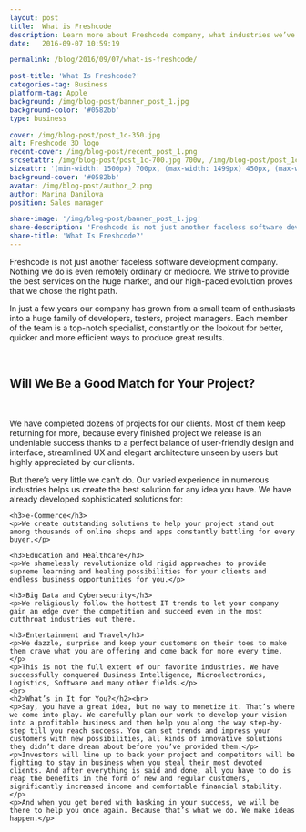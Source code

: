 ```yaml
---
layout: post
title:  What is Freshcode
description: Learn more about Freshcode company, what industries we’ve developed solution for, and why you should choose us for your project.
date:   2016-09-07 10:59:19

permalink: /blog/2016/09/07/what-is-freshcode/

post-title: 'What Is Freshcode?'
categories-tag: Business
platform-tag: Apple
background: /img/blog-post/banner_post_1.jpg
background-color: '#0582bb'
type: business

cover: /img/blog-post/post_1c-350.jpg
alt: Freshcode 3D logo
recent-cover: /img/blog-post/recent_post_1.png
srcsetattr: /img/blog-post/post_1c-700.jpg 700w, /img/blog-post/post_1c-450.jpg 450w, /img/blog-post/post_1c-350.jpg 350w
sizeattr: '(min-width: 1500px) 700px, (max-width: 1499px) 450px, (max-width: 1000px) 350px, 700px'
background-cover: '#0582bb'
avatar: /img/blog-post/author_2.png
author: Marina Danilova
position: Sales manager

share-image: '/img/blog-post/banner_post_1.jpg'
share-description: 'Freshcode is not just another faceless software development company. Nothing we do is even remotely ordinary or mediocre. We strive to provide the best services on the huge market, and our high-paced evolution proves that we chose the right path.'
share-title: 'What Is Freshcode?'
---
```


<div class="post-body p-t-6rem">
    <p>Freshcode is not just another faceless software development company. Nothing we do is even remotely ordinary or mediocre. We strive to provide the best services on the huge market, and our high-paced evolution proves that we chose the right path.</p>
    <p>In just a few years our company has grown from a small team of enthusiasts into a huge family of developers, testers, project managers. Each member of the team is a top-notch specialist, constantly on the lookout for better, quicker and more efficient ways to produce great results.</p>
    <br>
    <h2>Will We Be a Good Match for Your Project?</h2><br>
    <p>We have completed dozens of projects for our clients. Most of them keep returning for more, because every finished project we release is an undeniable success thanks to a perfect balance of user-friendly design and interface, streamlined UX and elegant architecture unseen by users but highly appreciated by our clients.</p>
    <p>But there’s very little we can’t do. Our varied experience in numerous industries helps us create the best solution for any idea you have. We have already developed sophisticated solutions for:</p>

    <h3>e-Commerce</h3>
    <p>We create outstanding solutions to help your project stand out among thousands of online shops and apps constantly battling for every buyer.</p>

    <h3>Education and Healthcare</h3>
    <p>We shamelessly revolutionize old rigid approaches to provide supreme learning and healing possibilities for your clients and endless business opportunities for you.</p>

    <h3>Big Data and Cybersecurity</h3>
    <p>We religiously follow the hottest IT trends to let your company gain an edge over the competition and succeed even in the most cutthroat industries out there.

    <h3>Entertainment and Travel</h3>
    <p>We dazzle, surprise and keep your customers on their toes to make them crave what you are offering and come back for more every time.</p>
    <p>This is not the full extent of our favorite industries. We have successfully conquered Business Intelligence, Microelectronics, Logistics, Software and many other fields.</p>
    <br>
    <h2>What’s in It for You?</h2><br>
    <p>Say, you have a great idea, but no way to monetize it. That’s where we come into play. We carefully plan our work to develop your vision into a profitable business and then help you along the way step-by-step till you reach success. You can set trends and impress your customers with new possibilities, all kinds of innovative solutions they didn’t dare dream about before you’ve provided them.</p>
    <p>Investors will line up to back your project and competitors will be fighting to stay in business when you steal their most devoted clients. And after everything is said and done, all you have to do is reap the benefits in the form of new and regular customers, significantly increased income and comfortable financial stability.</p>
    <p>And when you get bored with basking in your success, we will be there to help you once again. Because that’s what we do. We make ideas happen.</p>

